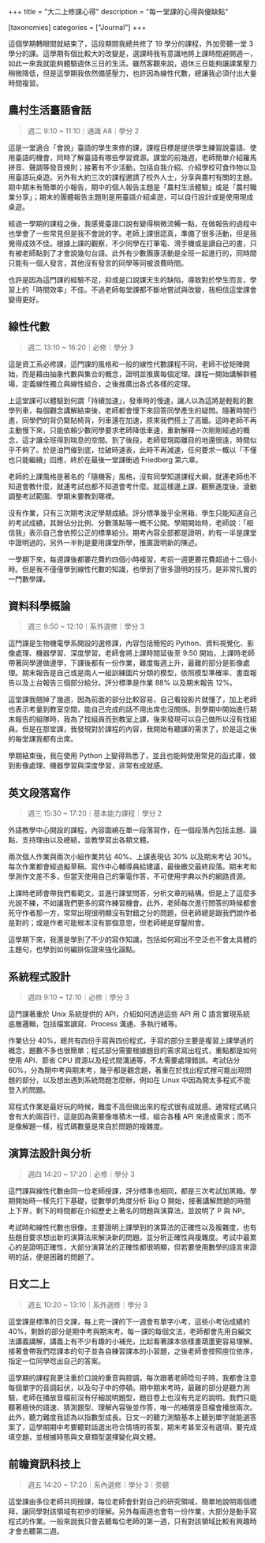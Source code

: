 +++
title = "大二上修課心得"
description = "每一堂課的心得與優缺點"

[taxonomies]
categories = ["Journal"]
+++

這個學期轉眼間就結束了，這段期間我總共修了 19 學分的課程，外加旁聽一堂 3 學分的課。這學期有個比較大的改變是，選課時我有意識地將上課時間避開週一，如此一來我就能夠體驗週休三日的生活。雖然客觀來說，週休三日能夠讓課業壓力稍微降低，但是這學期我依然備感壓力，也許因為線性代數，總讓我必須付出大量時間複習。

## 農村生活臺語會話

> 週二 9:10 ~ 11:10｜通識 A8｜學分 2

這是一堂適合「會說」臺語的學生來修的課，課程目標是提供學生練習說臺語、使用臺語的機會，同時了解臺語有哪些學習資源。課堂的前幾週，老師簡單介紹羅馬拼音、聲調等發音規則；接著有不少活動，包括自我介紹、介紹學校可食作物以及用臺語玩桌遊。另外有大約三次的課程邀請了校外人士，分享與農村有關的主題。期中期末有簡單的小報告，期中的個人報告主題是「農村生活體驗」或是「農村職業分享」；期末的團體報告主題則是用臺語介紹桌遊，可以自行設計或是使用現成桌遊。

經過一學期的課程之後，我感覺臺語口說有變得稍微流暢一點，在做報告的過程中也學會了一些常見但是我不會說的字。老師上課很認真，準備了很多活動，但是我覺得成效不佳。根據上課的觀察，不少同學在打筆電、滑手機或是讀自己的書，只有被老師點到了才會說幾句台語。此外有少數團康活動是全班一起進行的，同時間只能有一個人發言，其他沒有發言的同學等同被浪費時間。

也許是因為這門課的經驗不足，抑或是口說課天生的缺陷，導致對於學生而言，學習上的「時間效率」不佳。不過老師每堂課都不斷地嘗試與改變，我相信這堂課會變得更好。

## 線性代數

> 週二 13:10 ~ 16:20｜必修｜學分 3

這是資工系必修課，這門課的風格和一般的線性代數課程不同，老師不從矩陣開始，而是藉由抽象代數與集合的概念，證明並推廣每個定理。課程一開始講解群體場，定義線性獨立與線性組合，之後推廣出各式各樣的定理。

上這堂課可以體驗到何謂「持續加速」，發車時的慢速，讓人以為這將是輕鬆的數學列車，每個觀念講解結束後，老師都會慢下來回答同學產生的疑問。隨著時間行進，同學們的背仍緊貼椅背，列車還在加速，原來我們搭上了高鐵。這時老師不再主動慢下來，只能依賴少數同學要求老師降低車速，重新解釋一次剛剛經過的概念，這才讓全班得到喘息的空間。到了後段，老師發現距離目的地還很遠，時間似乎不夠了。於是油門催到底，拉破時速表，此時不再減速，任何要求一概以「不懂也只能繼續」回應，終於在最後一堂課衝過 Friedberg 第六章。

老師的上課風格是著名的「隨機客」風格，沒有同學知道課程大綱，就連老師也不知道會教什麼，就連考試也都不知道會考什麼。就這樣邊上課，觀察進度後，滾動調整考試範圍、學期末要教到哪裡。

沒有作業，只有三次期考決定學期成績。評分標準幾乎全黑箱，學生只能知道自己的考試成績，其餘佔分比例、分數落點等一概不公開。學期開始時，老師說：「相信我」表示自己會依照公正的標準給分。期考內容全部都是證明，約有一半是課堂中證明過的，另外一半則是要用課堂所學，推廣證明新的陳述。

一學期下來，每週課後都要花費約四個小時複習，考前一週更要花費超過十二個小時。但是我不僅僅學到線性代數的知識，也學到了很多證明的技巧，是非常扎實的一門數學課。

## 資料科學概論

> 週三 9:50 ~ 12:10｜系外選修｜學分 3

這門課是生物機電學系開設的選修課，內容包括簡短的 Python、資料視覺化、影像處理、機器學習、深度學習。老師會將上課時間延後至 9:50 開始，上課時老師帶著同學邊做邊學，下課後都有一份作業，難度每週上升，最難的部分是影像處理。期末報告是自己或是兩人一組訓練圖片分類的模型，依照模型準確率、書面報告以及上台報告三個部分給分。評分標準是作業 88% 以及期末報告 12%。

這堂課我翹掉了幾週，因為前面的部分比較容易，自己看投影片就懂了，加上老師也表示考量到教室空間，能自己完成的話不用出席也沒關係。到學期中開始進行期末報告的組隊時，我為了找組員而到教室上課，後來發現可以自己做所以沒有找組員。但是在那堂課，我發現對於課程的內容，我開始有聽課的需求了，於是這之後的每堂課我都有出席。

學期結束後，我在使用 Python 上變得熟悉了，並且也能夠使用常見的函式庫，做到影像處理、機器學習與深度學習，非常有成就感。

## 英文段落寫作

> 週三 15:30 ~ 17:20｜基本能力課程｜學分 2

外語教學中心開設的課程，內容圍繞在單一段落寫作，在一個段落內包括主題、論點、支持理由以及總結，並教學寫出各類文體。

兩次個人作業與兩次小組作業共佔 40%、上課表現佔 30% 以及期末考佔 30%。每次作業都會經過擬草稿、寫作中心輔導員給建議，最後繳交最終段落。期末考和學測作文差不多，但當天使用自己的筆電作答，不可使用字典以外的網路資源。

上課時老師會帶我們看範文，並進行課堂問答，分析文章的結構。但是上了這麼多光說不練，不如讓我們更多的寫作練習機會。此外，老師每次進行問答的時候都會死守作者那一方，常常出現很明顯沒有對錯之分的問題，但老師總是跟我們說作者是對的；或是作者可能根本沒有那個意思，但老師總是穿鑿附會。

這學期下來，我還是學到了不少的寫作知識，包括如何寫出不空泛也不會太具體的主題句，也學到如何編排佐證來強化論點。

## 系統程式設計

> 週四 9:10 ~ 12:10｜必修｜學分 3

這門課著重於 Unix 系統提供的 API，介紹如何透過這些 API 用 C 語言實現系統底層邏輯，包括檔案讀寫、Process 溝通、多執行緒等。

作業佔分 40%，總共有四份手寫與四份程式，手寫的部分主要是複習上課學過的概念，題數不多也很簡單；程式部分需要根據題目的需求寫出程式，重點都是如何使用 API、節省 CPU 資源以及程式間溝通等，不太需要處理錯誤。考試佔分 60%，分為期中考與期末考，幾乎都是觀念題，著重在於找出程式裡可能出現問題的部分，以及想出遇到系統問題怎麼辦，例如在 Linux 中因為開太多程式不能登入的問題。

寫程式作業是最好玩的時候，難度不高但做出來的程式很有成就感。通常程式碼只會有大約兩百行，這是因為需要像堆積木一樣，組合各種 API 來達成需求；而不是像解題一樣，程式碼數量是來自於問題的複雜度。

## 演算法設計與分析

> 週四 14:20 ~ 17:20｜必修｜學分 3

這門課與線性代數由同一位老師授課，評分標準也相同，都是三次考試加黑箱。學期開始時一樣先打下基礎，從數學的角度分析 Big O 開始，接著講解問題的時間上下界，剩下的時間都在介紹歷史上著名的問題與演算法，並說明了 P 與 NP。

考試時和線性代數也很像，主要證明上課學到的演算法的正確性以及複雜度，也有些題目要求想出新的演算法來解決新的問題，並分析正確性與複雜度。考試中最累心的是證明正確性，大部分演算法的正確性都很明顯，但若要使用數學的語言來證明的話，便是困難的問題了。

## 日文二上

> 週五 10:20 ~ 13:10｜系外選修｜學分 3

這堂課是標準的日文課，每上完一課的下一週會有單字小考，這些小考佔成績的 40%，剩餘的部分是期中考與期末考。每一課的每個文法，老師都會先用自編文法講義講解，講義上有不少有趣的小補充，比起看著課本依樣畫葫蘆更容易理解。接著會帶我們唸課本的句子並各自練習課本的小習題，之後老師會按照座位依序，指定一位同學唸出自己的答案。

這學期的課程我更注重於口說的重音與腔調，每次跟著老師唸句子時，我都會注意每個單字的音調起伏，以及句子中的停頓。期中期末考時，最難的部分是聽力測驗，老師在播放音檔前沒有仔細說明題型，題目卷上也沒有充足的說明。我們只能聽著極快的語速、猜測題型、理解內容後並作答，唯一的補償是音檔會播放兩次。此外，聽力難度我認為以指數型成長。日文一的聽力測驗基本上聽到單字就能選答案了，這學期期中考要聽對話選出符合情境的答案，期末考甚至沒有選項，要完成填空題，並根據時態與文章類型選擇變化與文體。

## 前瞻資訊科技上

> 週五 14:20 ~ 17:20｜系內選修｜學分 3｜旁聽

這堂課由多位老師共同授課，每位老師會針對自己的研究領域，簡單地說明兩個禮拜，讓同學對該領域有初步的理解。另外每兩週也會有一份作業，大部分是動手寫程式的作業。一般來說我只會去聽每位老師的第一週，只有對該領域比較有興趣時才會去聽第二週。